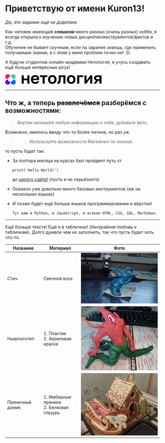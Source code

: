# Приветствую от имени **Kuron13**!

_Да, это задание ещё не доделано_

Как человек имеющий **_слишком_** много разных (_очень_ разных) хобби, я всегда открыта к изучению новых дисциплин/инструментов/фактов и т.д.  
Обучение не бывает скучным, если ты заранее знаешь, где применить получаемые знания, а с этим у меня проблем точно нет :D.

А будучи студентом онлайн-академии Нетология, я учусь создавать ещё больше интересных штук!

[![image](Images/Netology_logo.png)](https://netology.ru)

___

## Что ж, а теперь ~~развлечёмся~~ разберёмся с возможностями:

>Внутри напишите любую информацию о себе, добавьте фото.

Возможно, имелось ввиду что-то более личное, но раз уж
>>Используйте возможности Markdown по полной.

то пусть будет так.

- За полтора месяца на курсах был пройдент путь от
   ```
   print('Hello World!')
   ```
   до [целого *сайта*!](https://kuron13.github.io/Site-about-me/) (пусть и не серьёзного)
- Освоено уже довольно много базовых инструментов (аж на нескольких языках)
- И позже будет ещё больше языков программирования и вёрстки!

      Тут вам и Python, и JavaScript, и всякие HTML, CSS, SQL, Markdown.

---
Ещё больше текста! Ещё и в табличках! (бескрайняя любовь к табличкам).
Долго думала чем их заполнить, так что пусть будет хоть что-то.

**Название** | **Материал**                               | **Фото**
---|--------------------------------------------|---
Стич | Свечной воск                               | ![Фигурка Стича из воска](Images/Stich.jpg "Стич из воска")
Ньярлатотеп | 1. Пластик<br/>2. Акриловая краска         | ![image](Images/Nyarlatotep.jpg "Пластиковый Ньярлатотеп")
Пряничный домик | 1. Имбирные пряники<br/>2. Белковая глазурь | ![image](Images/Gingerbread.jpg "Имбирный пряничный домик")